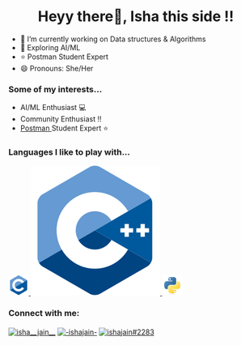 <h1 align="center">Heyy there👋, Isha this side !!</h1>


- 🔭 I’m currently working on Data structures & Algorithms
- 🌱 Exploring AI/ML 
- ⭐️ Postman Student Expert
- 😄 Pronouns: She/Her

<h3 align="left"> Some of my interests...  </h3>

- AI/ML Enthusiast 💻
- Community Enthusiast !!
- <a href="https://www.postman.com/"> Postman </a> Student Expert ⭐️


<h3 align="left">Languages I like to play with... </h3>
<p align="left"> <a href="https://www.cprogramming.com/" target="_blank" rel="noreferrer"> <img src="https://raw.githubusercontent.com/devicons/devicon/master/icons/c/c-original.svg" alt="C" width="40" height="40"/> </a> <a href="https://www.w3schools.com/cpp/" target="_blank" rel="noreferrer"> <img src="https://raw.githubusercontent.com/devicons/devicon/master/icons/cplusplus/cplusplus-original.svg" alt="cplusplus" </a> <a target="_blank" rel="noreferrer"> <img src="https://raw.githubusercontent.com/devicons/devicon/master/icons/python/python-original.svg" alt="python" width="40" height="40"/> </a> </p>


<h3 align="left">Connect with me:</h3>
<p align="left">
<a href="https://twitter.com/isha__jain__" target="blank"><img align="center" src="https://raw.githubusercontent.com/rahuldkjain/github-profile-readme-generator/master/src/images/icons/Social/twitter.svg" alt="isha__jain__" height="30" width="40" /></a>
<a href="https://linkedin.com/in/-ishajain-" target="blank"><img align="center" src="https://raw.githubusercontent.com/rahuldkjain/github-profile-readme-generator/master/src/images/icons/Social/linked-in-alt.svg" alt="-ishajain-" height="30" width="40" /></a>
<a href="https://discord.gg/ishajain#2283" target="blank"><img align="center" src="https://raw.githubusercontent.com/rahuldkjain/github-profile-readme-generator/master/src/images/icons/Social/discord.svg" alt="ishajain#2283" height="30" width="40" /></a>
</p>
